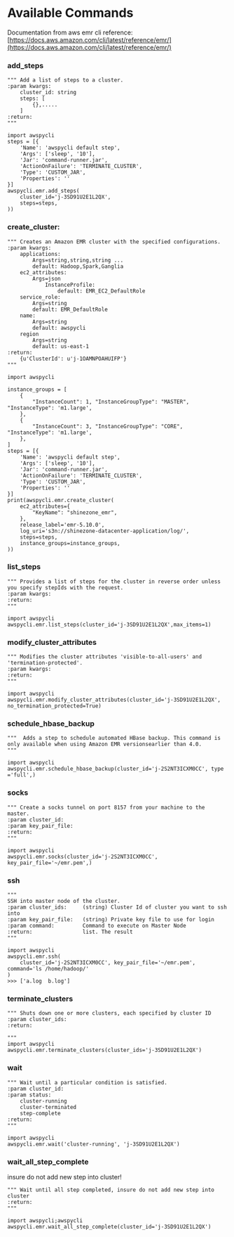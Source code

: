 # Available Commands

   Documentation from aws emr cli reference: [https://docs.aws.amazon.com/cli/latest/reference/emr/](https://docs.aws.amazon.com/cli/latest/reference/emr/)

### add_steps
    """ Add a list of steps to a cluster.
    :param kwargs:
        cluster_id: string
        steps: [
            {},.....
        ]
    :return:
    """
      
    import awspycli
    steps = [{
        'Name': 'awspycli default step',
        'Args': ['sleep', '10'],
        'Jar': 'command-runner.jar',
        'ActionOnFailure': 'TERMINATE_CLUSTER',
        'Type': 'CUSTOM_JAR',
        'Properties': ''
    }]
    awspycli.emr.add_steps(
        cluster_id='j-3SD91U2E1L2QX',
        steps=steps,
    ))
        
### create_cluster:

    """ Creates an Amazon EMR cluster with the specified configurations.
    :param kwargs:
        applications:
            Args=string,string,string ...
            default: Hadoop,Spark,Ganglia
        ec2_attributes:
            Args=json
                InstanceProfile:
                    default: EMR_EC2_DefaultRole
        service_role:
            Args=string
            default: EMR_DefaultRole
        name:
            Args=string
            default: awspycli
        region
            Args=string
            default: us-east-1
    :return:
        {u'ClusterId': u'j-1OAMNPOAHUIFP'}
    """
      
    import awspycli
    
    instance_groups = [
        {
            "InstanceCount": 1, "InstanceGroupType": "MASTER", "InstanceType": 'm1.large',
        },
        {
            "InstanceCount": 3, "InstanceGroupType": "CORE", "InstanceType": 'm1.large',
        },
    ]
    steps = [{
        'Name': 'awspycli default step',
        'Args': ['sleep', '10'],
        'Jar': 'command-runner.jar',
        'ActionOnFailure': 'TERMINATE_CLUSTER',
        'Type': 'CUSTOM_JAR',
        'Properties': ''
    }]
    print(awspycli.emr.create_cluster(
        ec2_attributes={
            "KeyName": "shinezone_emr",
        },
        release_label='emr-5.10.0',
        log_uri='s3n://shinezone-datacenter-application/log/',
        steps=steps,
        instance_groups=instance_groups,
    ))


### list_steps
    """ Provides a list of steps for the cluster in reverse order unless you specify stepIds with the request.
    :param kwargs:
    :return: 
    """
      
    import awspycli
    awspycli.emr.list_steps(cluster_id='j-3SD91U2E1L2QX',max_items=1)


### modify_cluster_attributes
    """ Modifies the cluster attributes 'visible-to-all-users' and 'termination-protected'.
    :param kwargs:
    :return:
    """
      
    import awspycli
    awspycli.emr.modify_cluster_attributes(cluster_id='j-3SD91U2E1L2QX', no_termination_protected=True)

### schedule_hbase_backup
    """  Adds a step to schedule automated HBase backup. This command is only available when using Amazon EMR versionsearlier than 4.0.
    """
      
    import awspycli
    awspycli.emr.schedule_hbase_backup(cluster_id='j-2S2NT3ICXM0CC', type ='full',)

### socks
    """ Create a socks tunnel on port 8157 from your machine to the master.
    :param cluster_id:
    :param key_pair_file:
    :return:
    """
      
    import awspycli
    awspycli.emr.socks(cluster_id='j-2S2NT3ICXM0CC', key_pair_file='~/emr.pem',)
    
### ssh
    """
    SSH into master node of the cluster.
    :param cluster_ids:     (string) Cluster Id of cluster you want to ssh into
    :param key_pair_file:   (string) Private key file to use for login
    :param command:         Command to execute on Master Node
    :return:                list. The result
    """
      
    import awspycli
    awspycli.emr.ssh(
        cluster_id='j-2S2NT3ICXM0CC', key_pair_file='~/emr.pem', command='ls /home/hadoop/'
    )
    >>> ['a.log  b.log']

        
### terminate_clusters
    """ Shuts down one or more clusters, each specified by cluster ID
    :param cluster_ids:
    :return:
      
    """
    import awspycli
    awspycli.emr.terminate_clusters(cluster_ids='j-3SD91U2E1L2QX')


### wait
    """ Wait until a particular condition is satisfied.
    :param cluster_id:
    :param status:
        cluster-running
        cluster-terminated
        step-complete
    :return:
    """
      
    import awspycli
    awspycli.emr.wait('cluster-running', 'j-3SD91U2E1L2QX')

### wait_all_step_complete
<aside class="notice">
insure do not add new step into cluster!
</aside>

    """ Wait until all step completed, insure do not add new step into cluster
    :return:
    """
      
    import awspycli;awspycli
    awspycli.emr.wait_all_step_complete(cluster_id='j-3SD91U2E1L2QX')
    
